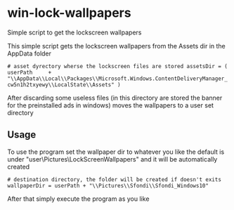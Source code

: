 # win-lock-wallpapers

Simple script to get the lockscreen wallpapers

This simple script gets the lockscreen wallpapers from the Assets dir in the AppData folder

`# asset dyrectory wherse the lockscreen files are stored assetsDir = (     userPath     + "\\AppData\\Local\\Packages\\Microsoft.Windows.ContentDeliveryManager_cw5n1h2txyewy\\LocalState\\Assets" )`

After discarding some useless files (in this directory are stored the banner for the preinstalled ads in windows) moves the wallpapers to a user set directory

## Usage

To use the program set the wallpaper dir to whatever you like the default is under "user\Pictures\LockScreenWallpapers" and it will be automatically created

`# destination directory, the folder will be created if doesn't exits wallpaperDir = userPath + "\\Pictures\\Sfondi\\Sfondi_Windows10"`

After that simply execute the program as you like
